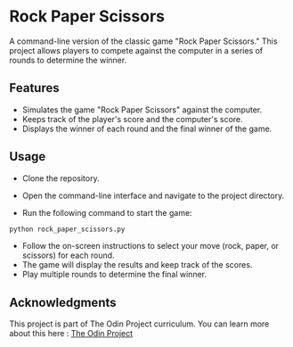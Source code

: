 

# Rock Paper Scissors

A command-line version of the classic game "Rock Paper Scissors." This project allows players to compete against the computer in a series of rounds to determine the winner.

## Features
- Simulates the game "Rock Paper Scissors" against the computer.
- Keeps track of the player's score and the computer's score.
- Displays the winner of each round and the final winner of the game.

## Usage
- Clone the repository.
- Open the command-line interface and navigate to the project directory.

- Run the following command to start the game:
````bash
python rock_paper_scissors.py
````
- Follow the on-screen instructions to select your move (rock, paper, or scissors) for each round.
- The game will display the results and keep track of the scores.
- Play multiple rounds to determine the final winner.

## Acknowledgments 
This project is part of The Odin Project curriculum.
You can learn more about this here : [The Odin Project](https://www.theodinproject.com/)
